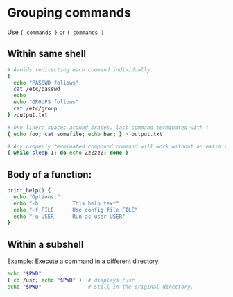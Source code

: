 # Grouping commands
Use `{ commands }` or `( commands )`

## Within same shell

```bash
# Avoids redirecting each command individually.
{
  echo "PASSWD follows"
  cat /etc/passwd
  echo
  echo "GROUPS follows"
  cat /etc/group
} >output.txt

# One liner: spaces around braces. last command terminated with ;
{ echo foo; cat somefile; echo bar; } > output.txt

# Any properly terminated compound command will work without an extra terminator.
{ while sleep 1; do echo ZzZzzZ; done }
```

## Body of a function:
```bash
print_help() {
  echo "Options:"
  echo "-h           This help text"
  echo "-f FILE      Use config file FILE"
  echo "-u USER      Run as user USER"
}
```

## Within a subshell
Example: Execute a command in a different directory.

``` bash
echo "$PWD"
( cd /usr; echo "$PWD" )  # displays /usr
echo "$PWD"               # Still in the original directory.
```

